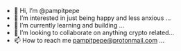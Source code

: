 - 👋 Hi, I’m @pampitpepe
- 👀 I’m interested in just being happy and less anxious ...
- 🌱 I’m currently learning and building ...
- 💞️ I’m looking to collaborate on anything crypto related...
- 📫 How to reach me pampitpepe@protonmail.com ...

<!---
pampitpepe/pampitpepe is a ✨ special ✨ repository because its `README.md` (this file) appears on your GitHub profile.
You can click the Preview link to take a look at your changes.
--->
